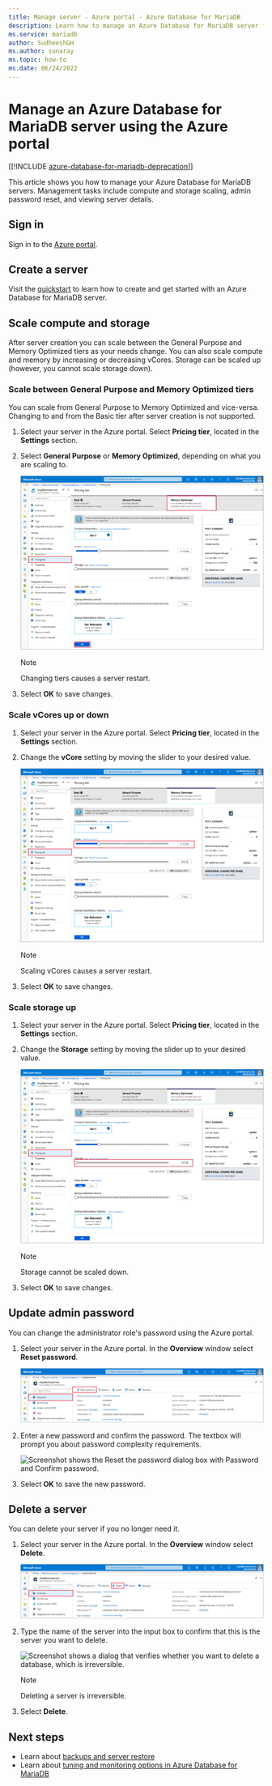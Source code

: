 ```yaml
---
title: Manage server - Azure portal - Azure Database for MariaDB
description: Learn how to manage an Azure Database for MariaDB server from the Azure portal.
ms.service: mariadb
author: SudheeshGH
ms.author: sunaray
ms.topic: how-to
ms.date: 06/24/2022
---
```


# Manage an Azure Database for MariaDB server using the Azure portal

[[!INCLUDE [azure-database-for-mariadb-deprecation](Includes/azure-database-for-mariadb-deprecation.md)]]

This article shows you how to manage your Azure Database for MariaDB servers. Management tasks include compute and storage scaling, admin password reset, and viewing server details.

## Sign in

Sign in to the [Azure portal](https://portal.azure.com).

## Create a server

Visit the [quickstart](quickstart-create-mariadb-server-database-using-azure-portal.md) to learn how to create and get started with an Azure Database for MariaDB server.

## Scale compute and storage

After server creation you can scale between the General Purpose and Memory Optimized tiers as your needs change. You can also scale compute and memory by increasing or decreasing vCores. Storage can be scaled up (however, you cannot scale storage down).

### Scale between General Purpose and Memory Optimized tiers

You can scale from General Purpose to Memory Optimized and vice-versa. Changing to and from the Basic tier after server creation is not supported.

1. Select your server in the Azure portal. Select **Pricing tier**, located in the **Settings** section.

2. Select **General Purpose** or **Memory Optimized**, depending on what you are scaling to.

    ![Screenshot shows the Azure portal with Pricing tier selected and a value of Memory Optimized selected.](./media/howto-create-manage-server-portal/change-pricing-tier.png)

    > [!NOTE]
    > Changing tiers causes a server restart.

4. Select **OK** to save changes.

### Scale vCores up or down

1. Select your server in the Azure portal. Select **Pricing tier**, located in the **Settings** section.

2. Change the **vCore** setting by moving the slider to your desired value.

    ![scale-compute](./media/howto-create-manage-server-portal/scaling-compute.png)

    > [!NOTE]
    > Scaling vCores causes a server restart.

3. Select **OK** to save changes.

### Scale storage up

1. Select your server in the Azure portal. Select **Pricing tier**, located in the **Settings** section.

2. Change the **Storage** setting by moving the slider up to your desired value.

    ![scale-storage](./media/howto-create-manage-server-portal/scaling-storage.png)

    > [!NOTE]
    > Storage cannot be scaled down.

3. Select **OK** to save changes.

## Update admin password

You can change the administrator role's password using the Azure portal.

1. Select your server in the Azure portal. In the **Overview** window select **Reset password**.

   ![overview](./media/howto-create-manage-server-portal/overview-reset-password.png)

2. Enter a new password and confirm the password. The textbox will prompt you about password complexity requirements.

   ![Screenshot shows the Reset the password dialog box with Password and Confirm password.](./media/howto-create-manage-server-portal/reset-password.png)

3. Select **OK** to save the new password.

## Delete a server

You can delete your server if you no longer need it.

1. Select your server in the Azure portal. In the **Overview** window select **Delete**.

    ![delete](./media/howto-create-manage-server-portal/overview-delete.png)

2. Type the name of the server into the input box to confirm that this is the server you want to delete.

    ![Screenshot shows a dialog that verifies whether you want to delete a database, which is irreversible.](./media/howto-create-manage-server-portal/confirm-delete.png)

    > [!NOTE]
    > Deleting a server is irreversible.

3. Select **Delete**.

## Next steps

- Learn about [backups and server restore](howto-restore-server-portal.md)
- Learn about [tuning and monitoring options in Azure Database for MariaDB](concepts-monitoring.md)
